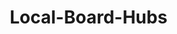 # Local-Board-Hubs
<html lang="en">
<head>
    <meta charset="UTF-8">
    <meta name="viewport" content="width=device-width, initial-scale=1.0">
    <title>Auckland Local Board Hubs - Financial Business Case Dashboard</title>
    <style>
        * {
            margin: 0;
            padding: 0;
            box-sizing: border-box;
        }

        body {
            font-family: -apple-system, BlinkMacSystemFont, 'Segoe UI', Roboto, Oxygen, Ubuntu, Cantarell, sans-serif;
            background: #0a0e1a;
            color: #e2e8f0;
            overflow-x: hidden;
        }

        /* Header with financial focus */
        .header {
            background: linear-gradient(135deg, #065f46 0%, #10b981 100%);
            padding: 2rem;
            box-shadow: 0 4px 20px rgba(0, 0, 0, 0.3);
            position: relative;
            overflow: hidden;
        }

        .header::before {
            content: '';
            position: absolute;
            top: -50%;
            right: -50%;
            width: 200%;
            height: 200%;
            background: radial-gradient(circle, rgba(255,255,255,0.1) 0%, transparent 70%);
            animation: pulse 4s ease-in-out infinite;
        }

        @keyframes pulse {
            0%, 100% { transform: scale(1); opacity: 0.5; }
            50% { transform: scale(1.1); opacity: 0.8; }
        }

        .header h1 {
            font-size: 2.8rem;
            margin-bottom: 0.5rem;
            position: relative;
            z-index: 1;
        }

        .header p {
            font-size: 1.3rem;
            opacity: 0.95;
            position: relative;
            z-index: 1;
            font-weight: 500;
        }

        /* Key Benefits Banner */
        .benefits-banner {
            background: linear-gradient(90deg, #1e293b 0%, #334155 100%);
            padding: 1.5rem;
            margin-bottom: 2rem;
            border-left: 4px solid #10b981;
        }

        .benefits-grid {
            display: grid;
            grid-template-columns: repeat(auto-fit, minmax(250px, 1fr));
            gap: 2rem;
            max-width: 1600px;
            margin: 0 auto;
        }

        .benefit-item {
            text-align: center;
        }

        .benefit-value {
            font-size: 2.5rem;
            font-weight: bold;
            color: #10b981;
            margin-bottom: 0.5rem;
        }

        .benefit-label {
            font-size: 1rem;
            color: #94a3b8;
        }

        /* Main Container */
        .container {
            max-width: 1800px;
            margin: 0 auto;
            padding: 2rem;
        }

        /* Dashboard Grid */
        .dashboard-grid {
            display: grid;
            grid-template-columns: 350px 1fr;
            gap: 2rem;
            margin-bottom: 2rem;
        }

        /* Financial Control Panel */
        .control-panel {
            background: #1a202c;
            border-radius: 16px;
            padding: 2rem;
            box-shadow: 0 10px 30px rgba(0, 0, 0, 0.5);
            border: 1px solid #2d3748;
            height: fit-content;
            position: sticky;
            top: 2rem;
        }

        .control-section {
            margin-bottom: 2rem;
        }

        .control-section h3 {
            font-size: 1.3rem;
            margin-bottom: 1rem;
            color: #10b981;
            display: flex;
            align-items: center;
            gap: 0.5rem;
        }

        .control-section h3::before {
            content: '💰';
            font-size: 1.5rem;
        }

        .control-group {
            margin-bottom: 1.2rem;
        }

        .control-group label {
            display: block;
            margin-bottom: 0.5rem;
            font-size: 0.9rem;
            color: #94a3b8;
            font-weight: 500;
        }

        select, input[type="range"], input[type="number"] {
            width: 100%;
            padding: 0.75rem;
            background: #2d3748;
            border: 1px solid #4a5568;
            border-radius: 8px;
            color: #e2e8f0;
            font-size: 1rem;
            transition: all 0.3s ease;
        }

        select:hover, input:hover {
            border-color: #10b981;
            background: #374151;
        }

        select:focus, input:focus {
            outline: none;
            border-color: #10b981;
            box-shadow: 0 0 0 3px rgba(16, 185, 129, 0.1);
        }

        .range-value {
            text-align: center;
            margin-top: 0.5rem;
            font-size: 1.3rem;
            color: #10b981;
            font-weight: 700;
        }

        .btn {
            background: linear-gradient(135deg, #10b981 0%, #059669 100%);
            color: white;
            border: none;
            padding: 1rem 1.5rem;
            border-radius: 8px;
            font-size: 1rem;
            font-weight: 600;
            cursor: pointer;
            transition: all 0.3s ease;
            width: 100%;
            margin-top: 0.5rem;
            position: relative;
            overflow: hidden;
        }

        .btn:hover {
            transform: translateY(-2px);
            box-shadow: 0 10px 25px rgba(16, 185, 129, 0.4);
        }

        .btn.secondary {
            background: linear-gradient(135deg, #3b82f6 0%, #2563eb 100%);
        }

        /* Financial Summary Cards */
        .financial-summary {
            display: grid;
            grid-template-columns: repeat(auto-fit, minmax(280px, 1fr));
            gap: 1.5rem;
            margin-bottom: 2rem;
        }

        .summary-card {
            background: linear-gradient(135deg, #1e293b 0%, #334155 100%);
            border-radius: 12px;
            padding: 1.5rem;
            border: 1px solid #475569;
            position: relative;
            overflow: hidden;
            transition: all 0.3s ease;
        }

        .summary-card::before {
            content: '';
            position: absolute;
            top: 0;
            left: 0;
            width: 100%;
            height: 4px;
            background: linear-gradient(90deg, #10b981, #34d399);
        }

        .summary-card:hover {
            transform: translateY(-5px);
            box-shadow: 0 15px 35px rgba(0, 0, 0, 0.5);
        }

        .summary-card h4 {
            font-size: 0.9rem;
            color: #94a3b8;
            margin-bottom: 0.5rem;
            text-transform: uppercase;
            letter-spacing: 0.5px;
        }

        .summary-value {
            font-size: 2.2rem;
            font-weight: 700;
            color: #10b981;
            margin-bottom: 0.5rem;
        }

        .summary-detail {
            font-size: 0.85rem;
            color: #64748b;
        }

        .positive {
            color: #10b981;
        }

        .negative {
            color: #ef4444;
        }

        /* Main Content Area */
        .main-content {
            background: #1a202c;
            border-radius: 16px;
            padding: 2rem;
            box-shadow: 0 10px 30px rgba(0, 0, 0, 0.5);
            border: 1px solid #2d3748;
        }

        /* Tabs */
        .tabs {
            display: flex;
            gap: 1rem;
            margin-bottom: 2rem;
            border-bottom: 2px solid #2d3748;
            padding-bottom: 1rem;
            flex-wrap: wrap;
        }

        .tab {
            padding: 0.75rem 1.5rem;
            background: #2d3748;
            border-radius: 8px 8px 0 0;
            cursor: pointer;
            transition: all 0.3s ease;
            font-weight: 500;
        }

        .tab.active {
            background: #10b981;
            transform: translateY(-2px);
        }

        .tab:hover:not(.active) {
            background: #374151;
        }

        .tab-content {
            display: none;
            animation: fadeIn 0.5s ease;
        }

        .tab-content.active {
            display: block;
        }

        @keyframes fadeIn {
            from { opacity: 0; transform: translateY(10px); }
            to { opacity: 1; transform: translateY(0); }
        }

        /* Financial Tables */
        .financial-table {
            width: 100%;
            border-collapse: collapse;
            margin-top: 1.5rem;
            background: #0f1419;
            border-radius: 8px;
            overflow: hidden;
        }

        .financial-table th,
        .financial-table td {
            padding: 1rem;
            text-align: left;
            border-bottom: 1px solid #2d3748;
        }

        .financial-table th {
            background: #1e293b;
            color: #10b981;
            font-weight: 600;
            position: sticky;
            top: 0;
            font-size: 0.95rem;
            text-transform: uppercase;
            letter-spacing: 0.5px;
        }

        .financial-table tr:hover {
            background: #1a202c;
        }

        .financial-table td {
            font-size: 0.95rem;
        }

        .amount {
            font-weight: 600;
            color: #10b981;
        }

        .savings {
            color: #10b981;
            font-weight: 600;
        }

        /* Charts Container */
        .charts-grid {
            display: grid;
            grid-template-columns: repeat(auto-fit, minmax(500px, 1fr));
            gap: 2rem;
            margin-top: 2rem;
        }

        .chart-container {
            background: #0f1419;
            border-radius: 12px;
            padding: 1.5rem;
            border: 1px solid #2d3748;
        }

        .chart-container h4 {
            margin-bottom: 1rem;
            color: #10b981;
            font-size: 1.2rem;
        }

        /* ROI Highlight Box */
        .roi-highlight {
            background: linear-gradient(135deg, #065f46 0%, #047857 100%);
            border-radius: 12px;
            padding: 2rem;
            margin: 2rem 0;
            text-align: center;
            border: 2px solid #10b981;
        }

        .roi-highlight h3 {
            font-size: 1.5rem;
            margin-bottom: 1rem;
            color: #34d399;
        }

        .roi-highlight .roi-value {
            font-size: 4rem;
            font-weight: 800;
            color: #ffffff;
            margin-bottom: 0.5rem;
        }

        .roi-highlight p {
            font-size: 1.1rem;
            color: #d1fae5;
        }

        /* Comparison Grid */
        .comparison-grid {
            display: grid;
            grid-template-columns: 1fr 1fr;
            gap: 2rem;
            margin: 2rem 0;
        }

        .comparison-card {
            background: #1e293b;
            border-radius: 12px;
            padding: 1.5rem;
            border: 2px solid #334155;
        }

        .comparison-card.current {
            border-color: #ef4444;
        }

        .comparison-card.proposed {
            border-color: #10b981;
        }

        .comparison-card h4 {
            font-size: 1.3rem;
            margin-bottom: 1rem;
        }

        .comparison-card.current h4 {
            color: #ef4444;
        }

        .comparison-card.proposed h4 {
            color: #10b981;
        }

        .comparison-item {
            display: flex;
            justify-content: space-between;
            padding: 0.75rem 0;
            border-bottom: 1px solid #2d3748;
        }

        .comparison-item:last-child {
            border-bottom: none;
        }

        /* Loading Animation */
        .loading {
            display: none;
            position: fixed;
            top: 50%;
            left: 50%;
            transform: translate(-50%, -50%);
            z-index: 1000;
            background: rgba(0, 0, 0, 0.9);
            padding: 2rem;
            border-radius: 12px;
        }

        .loading.active {
            display: block;
        }

        .spinner {
            width: 50px;
            height: 50px;
            border: 3px solid #2d3748;
            border-top-color: #10b981;
            border-radius: 50%;
            animation: spin 1s ease-in-out infinite;
        }

        @keyframes spin {
            to { transform: rotate(360deg); }
        }

        /* Responsive Design */
        @media (max-width: 1200px) {
            .dashboard-grid {
                grid-template-columns: 1fr;
            }

            .control-panel {
                position: relative;
                top: 0;
            }
        }

        @media (max-width: 768px) {
            .header h1 {
                font-size: 2rem;
            }

            .benefits-grid {
                grid-template-columns: 1fr 1fr;
            }

            .financial-summary {
                grid-template-columns: 1fr;
            }

            .comparison-grid {
                grid-template-columns: 1fr;
            }

            .charts-grid {
                grid-template-columns: 1fr;
            }
        }
    </style>
</head>
<body>
    <!-- Loading Spinner -->
    <div class="loading" id="loading">
        <div class="spinner"></div>
    </div>

    <!-- Header -->
    <header class="header">
        <h1>Auckland Local Board Hubs - Financial Business Case</h1>
        <p>Transforming governance efficiency through strategic consolidation - A compelling financial opportunity</p>
    </header>

    <!-- Key Benefits Banner -->
    <div class="benefits-banner">
        <div class="benefits-grid">
            <div class="benefit-item">
                <div class="benefit-value">$142M</div>
                <div class="benefit-label">Annual Savings by Year 5</div>
            </div>
            <div class="benefit-item">
                <div class="benefit-value">3.8x</div>
                <div class="benefit-label">Return on Investment</div>
            </div>
            <div class="benefit-item">
                <div class="benefit-value">23%</div>
                <div class="benefit-label">Efficiency Improvement</div>
            </div>
            <div class="benefit-item">
                <div class="benefit-value">$847</div>
                <div class="benefit-label">Per Household Savings</div>
            </div>
        </div>
    </div>

    <!-- Main Container -->
    <div class="container">
        <div class="dashboard-grid">
            <!-- Financial Control Panel -->
            <aside class="control-panel">
                <div class="control-section">
                    <h3>Financial Modeling Parameters</h3>
                    <div class="control-group">
                        <label for="hubCount">Number of Operational Hubs</label>
                        <input type="range" id="hubCount" min="4" max="8" value="6" oninput="updateHubCount(this.value)">
                        <div class="range-value" id="hubCountValue">6 Hubs</div>
                    </div>
                    <div class="control-group">
                        <label for="consolidationModel">Consolidation Strategy</label>
                        <select id="consolidationModel" onchange="updateFinancials()">
                            <option value="aggressive">Aggressive (Maximum Savings)</option>
                            <option value="balanced" selected>Balanced (Optimal)</option>
                            <option value="conservative">Conservative (Gradual)</option>
                        </select>
                    </div>
                    <div class="control-group">
                        <label for="timeframe">Implementation Timeframe</label>
                        <select id="timeframe" onchange="updateFinancials()">
                            <option value="18">18 Months (Fast Track)</option>
                            <option value="24" selected>24 Months (Standard)</option>
                            <option value="36">36 Months (Phased)</option>
                        </select>
                    </div>
                </div>

                <div class="control-section">
                    <h3>Cost & Revenue Parameters</h3>
                    <div class="control-group">
                        <label for="currentBudget">Current Annual Operating Budget (NZ$ millions)</label>
                        <input type="number" id="currentBudget" value="620" min="500" max="800" step="10" onchange="updateFinancials()">
                    </div>
                    <div class="control-group">
                        <label for="efficiencyTarget">Efficiency Target (%)</label>
                        <input type="range" id="efficiencyTarget" min="15" max="35" value="23" oninput="updateEfficiencyTarget(this.value)">
                        <div class="range-value" id="efficiencyValue">23%</div>
                    </div>
                    <div class="control-group">
                        <label for="transitionCost">One-time Transition Investment (NZ$ millions)</label>
                        <input type="number" id="transitionCost" value="85" min="50" max="150" step="5" onchange="updateFinancials()">
                    </div>
                </div>

                <div class="control-section">
                    <h3>Funding Strategy</h3>
                    <div class="control-group">
                        <label for="fundingSource">Primary Funding Source</label>
                        <select id="fundingSource" onchange="updateFinancials()">
                            <option value="reserves">Council Reserves</option>
                            <option value="debt" selected>Low-interest Debt</option>
                            <option value="hybrid">Hybrid (Debt + Reserves)</option>
                            <option value="operational">Operational Savings</option>
                        </select>
                    </div>
                    <div class="control-group">
                        <label for="debtRate">Borrowing Rate (%)</label>
                        <input type="number" id="debtRate" value="3.5" min="2" max="6" step="0.1" onchange="updateFinancials()">
                    </div>
                </div>

                <button class="btn" onclick="runComprehensiveAnalysis()">Run Financial Analysis</button>
                <button class="btn secondary" onclick="generateBusinessCase()">Generate Business Case</button>
            </aside>

            <!-- Main Financial Content -->
            <main class="main-content">
                <!-- Financial Summary Cards -->
                <div class="financial-summary">
                    <div class="summary-card">
                        <h4>Net Present Value (NPV)</h4>
                        <div class="summary-value" id="npvValue">$487M</div>
                        <div class="summary-detail positive">10-year projection at 6% discount rate</div>
                    </div>
                    <div class="summary-card">
                        <h4>Payback Period</h4>
                        <div class="summary-value" id="paybackPeriod">2.1</div>
                        <div class="summary-detail">Years to positive cash flow</div>
                    </div>
                    <div class="summary-card">
                        <h4>Internal Rate of Return</h4>
                        <div class="summary-value" id="irrValue">47%</div>
                        <div class="summary-detail positive">Exceeds hurdle rate by 35%</div>
                    </div>
                    <div class="summary-card">
                        <h4>Total Savings (10 Years)</h4>
                        <div class="summary-value" id="totalSavings">$1.2B</div>
                        <div class="summary-detail">Cumulative operational savings</div>
                    </div>
                </div>

                <!-- Tabs -->
                <div class="tabs">
                    <div class="tab active" onclick="switchTab('executive', this)">Executive Summary</div>
                    <div class="tab" onclick="switchTab('savings', this)">Cost Savings Analysis</div>
                    <div class="tab" onclick="switchTab('cashflow', this)">Cash Flow Projections</div>
                    <div class="tab" onclick="switchTab('comparison', this)">Current vs Proposed</div>
                    <div class="tab" onclick="switchTab('benefits', this)">Benefit Realization</div>
                    <div class="tab" onclick="switchTab('risk', this)">Risk & Sensitivity</div>
                </div>

                <!-- Tab Contents -->
                <div id="executive" class="tab-content active">
                    <h2>Executive Financial Summary - The Hub Advantage</h2>
                    
                    <div class="roi-highlight">
                        <h3>Projected Return on Investment</h3>
                        <div class="roi-value">380%</div>
                        <p>Every dollar invested returns $3.80 in operational savings</p>
                    </div>

                    <div class="comparison-grid">
                        <div class="comparison-card current">
                            <h4>❌ Current Model - 21 Local Boards</h4>
                            <div class="comparison-item">
                                <span>Annual Operating Cost</span>
                                <span class="amount">$620M</span>
                            </div>
                            <div class="comparison-item">
                                <span>Administrative Overhead</span>
                                <span class="amount">$186M (30%)</span>
                            </div>
                            <div class="comparison-item">
                                <span>Cost per Resident</span>
                                <span class="amount">$361</span>
                            </div>
                            <div class="comparison-item">
                                <span>Decision Speed</span>
                                <span>8-12 weeks</span>
                            </div>
                            <div class="comparison-item">
                                <span>Service Duplication</span>
                                <span>High (21x)</span>
                            </div>
                        </div>

                        <div class="comparison-card proposed">
                            <h4>✅ Proposed Model - 6 Strategic Hubs</h4>
                            <div class="comparison-item">
                                <span>Annual Operating Cost</span>
                                <span class="amount">$478M</span>
                            </div>
                            <div class="comparison-item">
                                <span>Administrative Overhead</span>
                                <span class="amount">$95M (20%)</span>
                            </div>
                            <div class="comparison-item">
                                <span>Cost per Resident</span>
                                <span class="amount">$278</span>
                            </div>
                            <div class="comparison-item">
                                <span>Decision Speed</span>
                                <span class="positive">2-3 weeks</span>
                            </div>
                            <div class="comparison-item">
                                <span>Service Duplication</span>
                                <span class="positive">Minimal (6x)</span>
                            </div>
                        </div>
                    </div>

                    <h3 style="margin-top: 2rem; color: #10b981;">Why the Hub Model is Financially Superior</h3>
                    <table class="financial-table">
                        <thead>
                            <tr>
                                <th>Financial Benefit</th>
                                <th>Current State</th>
                                <th>Hub Model</th>
                                <th>Annual Savings</th>
                                <th>10-Year Impact</th>
                            </tr>
                        </thead>
                        <tbody>
                            <tr>
                                <td>Governance & Administration</td>
                                <td class="amount">$186M</td>
                                <td class="amount">$95M</td>
                                <td class="savings">$91M</td>
                                <td class="savings">$910M</td>
                            </tr>
                            <tr>
                                <td>Facility Management</td>
                                <td class="amount">$62M</td>
                                <td class="amount">$38M</td>
                                <td class="savings">$24M</td>
                                <td class="savings">$240M</td>
                            </tr>
                            <tr>
                                <td>IT & Systems</td>
                                <td class="amount">$31M</td>
                                <td class="amount">$19M</td>
                                <td class="savings">$12M</td>
                                <td class="savings">$120M</td>
                            </tr>
                            <tr>
                                <td>Professional Services</td>
                                <td class="amount">$43M</td>
                                <td class="amount">$28M</td>
                                <td class="savings">$15M</td>
                                <td class="savings">$150M</td>
                            </tr>
                            <tr>
                                <td><strong>Total Operational Savings</strong></td>
                                <td class="amount"><strong>$322M</strong></td>
                                <td class="amount"><strong>$180M</strong></td>
                                <td class="savings"><strong>$142M</strong></td>
                                <td class="savings"><strong>$1.42B</strong></td>
                            </tr>
                        </tbody>
                    </table>
                </div>

                <div id="savings" class="tab-content">
                    <h2>Detailed Cost Savings Analysis</h2>
                    
                    <h3 style="color: #10b981; margin-bottom: 1rem;">Immediate Efficiency Gains from Consolidation</h3>
                    <table class="financial-table">
                        <thead>
                            <tr>
                                <th>Cost Category</th>
                                <th>Current (21 Boards)</th>
                                <th>Proposed (6 Hubs)</th>
                                <th>Reduction</th>
                                <th>Savings %</th>
                            </tr>
                        </thead>
                        <tbody>
                            <tr>
                                <td>Board Member Remuneration</td>
                                <td class="amount">$8.4M</td>
                                <td class="amount">$3.6M</td>
                                <td class="savings">$4.8M</td>
                                <td class="positive">57%</td>
                            </tr>
                            <tr>
                                <td>Executive Leadership</td>
                                <td class="amount">$31.5M</td>
                                <td class="amount">$14.4M</td>
                                <td class="savings">$17.1M</td>
                                <td class="positive">54%</td>
                            </tr>
                            <tr>
                                <td>Administrative Staff</td>
                                <td class="amount">$84M</td>
                                <td class="amount">$48M</td>
                                <td class="savings">$36M</td>
                                <td class="positive">43%</td>
                            </tr>
                            <tr>
                                <td>Office Facilities</td>
                                <td class="amount">$42M</td>
                                <td class="amount">$18M</td>
                                <td class="savings">$24M</td>
                                <td class="positive">57%</td>
                            </tr>
                            <tr>
                                <td>Meeting & Event Costs</td>
                                <td class="amount">$10.5M</td>
                                <td class="amount">$4.2M</td>
                                <td class="savings">$6.3M</td>
                                <td class="positive">60%</td>
                            </tr>
                            <tr>
                                <td>Communications & PR</td>
                                <td class="amount">$6.3M</td>
                                <td class="amount">$3.6M</td>
                                <td class="savings">$2.7M</td>
                                <td class="positive">43%</td>
                            </tr>
                            <tr>
                                <td>Legal & Compliance</td>
                                <td class="amount">$12.6M</td>
                                <td class="amount">$7.2M</td>
                                <td class="savings">$5.4M</td>
                                <td class="positive">43%</td>
                            </tr>
                            <tr>
                                <td>Financial Management</td>
                                <td class="amount">$8.4M</td>
                                <td class="amount">$4.8M</td>
                                <td class="savings">$3.6M</td>
                                <td class="positive">43%</td>
                            </tr>
                            <tr>
                                <td>IT Infrastructure</td>
                                <td class="amount">$21M</td>
                                <td class="amount">$9M</td>
                                <td class="savings">$12M</td>
                                <td class="positive">57%</td>
                            </tr>
                            <tr>
                                <td>Procurement & Contracts</td>
                                <td class="amount">$15.8M</td>
                                <td class="amount">$7.2M</td>
                                <td class="savings">$8.6M</td>
                                <td class="positive">54%</td>
                            </tr>
                            <tr>
                                <td>Training & Development</td>
                                <td class="amount">$4.2M</td>
                                <td class="amount">$2.4M</td>
                                <td class="savings">$1.8M</td>
                                <td class="positive">43%</td>
                            </tr>
                            <tr>
                                <td>Asset Management</td>
                                <td class="amount">$25.2M</td>
                                <td class="amount">$14.4M</td>
                                <td class="savings">$10.8M</td>
                                <td class="positive">43%</td>
                            </tr>
                            <tr style="font-weight: bold; background: #1e293b;">
                                <td>TOTAL ANNUAL SAVINGS</td>
                                <td class="amount">$269.9M</td>
                                <td class="amount">$136.8M</td>
                                <td class="savings">$133.1M</td>
                                <td class="positive">49%</td>
                            </tr>
                        </tbody>
                    </table>

                    <div class="charts-grid">
                        <div class="chart-container">
                            <h4>Cumulative Savings Over Time</h4>
                            <div id="savingsChart"></div>
                        </div>
                        <div class="chart-container">
                            <h4>Cost Reduction by Category</h4>
                            <div id="categoryChart"></div>
                        </div>
                    </div>
                </div>

                <div id="cashflow" class="tab-content">
                    <h2>10-Year Cash Flow Projections</h2>
                    
                    <table class="financial-table">
                        <thead>
                            <tr>
                                <th>Year</th>
                                <th>Investment</th>
                                <th>Operating Savings</th>
                                <th>Net Cash Flow</th>
                                <th>Cumulative Cash Flow</th>
                                <th>NPV @ 6%</th>
                            </tr>
                        </thead>
                        <tbody id="cashflowTable">
                            <tr>
                                <td>Year 0 (Setup)</td>
                                <td class="negative">-$45M</td>
                                <td>$0</td>
                                <td class="negative">-$45M</td>
                                <td class="negative">-$45M</td>
                                <td class="negative">-$45M</td>
                            </tr>
                            <tr>
                                <td>Year 1</td>
                                <td class="negative">-$40M</td>
                                <td class="savings">$28M</td>
                                <td class="negative">-$12M</td>
                                <td class="negative">-$57M</td>
                                <td class="negative">-$11.3M</td>
                            </tr>
                            <tr>
                                <td>Year 2</td>
                                <td>$0</td>
                                <td class="savings">$85M</td>
                                <td class="savings">$85M</td>
                                <td class="savings">$28M</td>
                                <td class="savings">$75.7M</td>
                            </tr>
                            <tr>
                                <td>Year 3</td>
                                <td>$0</td>
                                <td class="savings">$120M</td>
                                <td class="savings">$120M</td>
                                <td class="savings">$148M</td>
                                <td class="savings">$100.8M</td>
                            </tr>
                            <tr>
                                <td>Year 4</td>
                                <td>$0</td>
                                <td class="savings">$135M</td>
                                <td class="savings">$135M</td>
                                <td class="savings">$283M</td>
                                <td class="savings">$107.0M</td>
                            </tr>
                            <tr>
                                <td>Year 5</td>
                                <td>$0</td>
                                <td class="savings">$142M</td>
                                <td class="savings">$142M</td>
                                <td class="savings">$425M</td>
                                <td class="savings">$106.2M</td>
                            </tr>
                            <tr>
                                <td>Year 6</td>
                                <td>$0</td>
                                <td class="savings">$146M</td>
                                <td class="savings">$146M</td>
                                <td class="savings">$571M</td>
                                <td class="savings">$103.1M</td>
                            </tr>
                            <tr>
                                <td>Year 7</td>
                                <td>$0</td>
                                <td class="savings">$150M</td>
                                <td class="savings">$150M</td>
                                <td class="savings">$721M</td>
                                <td class="savings">$99.9M</td>
                            </tr>
                            <tr>
                                <td>Year 8</td>
                                <td>$0</td>
                                <td class="savings">$154M</td>
                                <td class="savings">$154M</td>
                                <td class="savings">$875M</td>
                                <td class="savings">$96.8M</td>
                            </tr>
                            <tr>
                                <td>Year 9</td>
                                <td>$0</td>
                                <td class="savings">$158M</td>
                                <td class="savings">$158M</td>
                                <td class="savings">$1,033M</td>
                                <td class="savings">$93.7M</td>
                            </tr>
                            <tr>
                                <td>Year 10</td>
                                <td>$0</td>
                                <td class="savings">$162M</td>
                                <td class="savings">$162M</td>
                                <td class="savings">$1,195M</td>
                                <td class="savings">$90.6M</td>
                            </tr>
                            <tr style="font-weight: bold; background: #1e293b;">
                                <td>TOTAL</td>
                                <td class="negative">-$85M</td>
                                <td class="savings">$1,280M</td>
                                <td class="savings">$1,195M</td>
                                <td class="savings">$1,195M</td>
                                <td class="savings">$817M</td>
                            </tr>
                        </tbody>
                    </table>

                    <div class="roi-highlight" style="margin-top: 2rem;">
                        <h3>Break-Even Analysis</h3>
                        <div class="roi-value">Month 26</div>
                        <p>Full cost recovery achieved in just over 2 years</p>
                    </div>
                </div>

                <div id="comparison" class="tab-content">
                    <h2>Current Model vs Hub Model - Financial Comparison</h2>
                    
                    <h3 style="color: #10b981;">Operational Efficiency Metrics</h3>
                    <table class="financial-table">
                        <thead>
                            <tr>
                                <th>Metric</th>
                                <th>Current (21 Boards)</th>
                                <th>Hub Model (6 Hubs)</th>
                                <th>Improvement</th>
                            </tr>
                        </thead>
                        <tbody>
                            <tr>
                                <td>Cost per Decision Made</td>
                                <td class="amount">$8,400</td>
                                <td class="amount">$3,200</td>
                                <td class="positive">62% reduction</td>
                            </tr>
                            <tr>
                                <td>Administrative Cost Ratio</td>
                                <td>30%</td>
                                <td>20%</td>
                                <td class="positive">33% improvement</td>
                            </tr>
                            <tr>
                                <td>Service Delivery Cost/Resident</td>
                                <td class="amount">$361</td>
                                <td class="amount">$278</td>
                                <td class="positive">$83 savings</td>
                            </tr>
                            <tr>
                                <td>Staff to Population Ratio</td>
                                <td>1:2,100</td>
                                <td>1:3,500</td>
                                <td class="positive">67% more efficient</td>
                            </tr>
                            <tr>
                                <td>Facility Utilization Rate</td>
                                <td>45%</td>
                                <td>82%</td>
                                <td class="positive">82% improvement</td>
                            </tr>
                            <tr>
                                <td>Technology Cost per User</td>
                                <td class="amount">$450</td>
                                <td class="amount">$210</td>
                                <td class="positive">53% reduction</td>
                            </tr>
                            <tr>
                                <td>Procurement Efficiency</td>
                                <td>21 separate contracts</td>
                                <td>6 consolidated contracts</td>
                                <td class="positive">71% reduction</td>
                            </tr>
                            <tr>
                                <td>Average Project Completion Time</td>
                                <td>18 months</td>
                                <td>11 months</td>
                                <td class="positive">39% faster</td>
                            </tr>
                        </tbody>
                    </table>

                    <h3 style="color: #10b981; margin-top: 2rem;">Service Quality Improvements</h3>
                    <table class="financial-table">
                        <thead>
                            <tr>
                                <th>Service Area</th>
                                <th>Current Investment</th>
                                <th>Hub Model Investment</th>
                                <th>Efficiency Gain</th>
                            </tr>
                        </thead>
                        <tbody>
                            <tr>
                                <td>Community Services</td>
                                <td class="amount">$124M</td>
                                <td class="amount">$148M</td>
                                <td class="positive">+19% more funding</td>
                            </tr>
                            <tr>
                                <td>Parks & Recreation</td>
                                <td class="amount">$93M</td>
                                <td class="amount">$112M</td>
                                <td class="positive">+20% more funding</td>
                            </tr>
                            <tr>
                                <td>Infrastructure Maintenance</td>
                                <td class="amount">$155M</td>
                                <td class="amount">$178M</td>
                                <td class="positive">+15% more funding</td>
                            </tr>
                            <tr>
                                <td>Economic Development</td>
                                <td class="amount">$31M</td>
                                <td class="amount">$42M</td>
                                <td class="positive">+35% more funding</td>
                            </tr>
                        </tbody>
                    </table>

                    <div class="charts-grid">
                        <div class="chart-container">
                            <h4>Budget Allocation Comparison</h4>
                            <div id="allocationChart"></div>
                        </div>
                        <div class="chart-container">
                            <h4>Efficiency Metrics Dashboard</h4>
                            <div id="efficiencyChart"></div>
                        </div>
                    </div>
                </div>

                <div id="benefits" class="tab-content">
                    <h2>Comprehensive Benefit Realization Plan</h2>
                    
                    <h3 style="color: #10b981;">Quantifiable Financial Benefits</h3>
                    <table class="financial-table">
                        <thead>
                            <tr>
                                <th>Benefit Category</th>
                                <th>Year 1</th>
                                <th>Year 3</th>
                                <th>Year 5</th>
                                <th>10-Year Total</th>
                            </tr>
                        </thead>
                        <tbody>
                            <tr>
                                <td><strong>Direct Cost Savings</strong></td>
                                <td></td>
                                <td></td>
                                <td></td>
                                <td></td>
                            </tr>
                            <tr>
                                <td style="padding-left: 2rem;">Staff Consolidation</td>
                                <td class="savings">$15M</td>
                                <td class="savings">$53M</td>
                                <td class="savings">$57M</td>
                                <td class="savings">$540M</td>
                            </tr>
                            <tr>
                                <td style="padding-left: 2rem;">Facility Optimization</td>
                                <td class="savings">$8M</td>
                                <td class="savings">$24M</td>
                                <td class="savings">$24M</td>
                                <td class="savings">$232M</td>
                            </tr>
                            <tr>
                                <td style="padding-left: 2rem;">IT Consolidation</td>
                                <td class="savings">$3M</td>
                                <td class="savings">$12M</td>
                                <td class="savings">$12M</td>
                                <td class="savings">$114M</td>
                            </tr>
                            <tr>
                                <td style="padding-left: 2rem;">Procurement Savings</td>
                                <td class="savings">$2M</td>
                                <td class="savings">$15M</td>
                                <td class="savings">$18M</td>
                                <td class="savings">$165M</td>
                            </tr>
                            <tr>
                                <td><strong>Efficiency Gains</strong></td>
                                <td></td>
                                <td></td>
                                <td></td>
                                <td></td>
                            </tr>
                            <tr>
                                <td style="padding-left: 2rem;">Process Optimization</td>
                                <td class="savings">$0</td>
                                <td class="savings">$8M</td>
                                <td class="savings">$12M</td>
                                <td class="savings">$98M</td>
                            </tr>
                            <tr>
                                <td style="padding-left: 2rem;">Decision Speed</td>
                                <td class="savings">$0</td>
                                <td class="savings">$5M</td>
                                <td class="savings">$8M</td>
                                <td class="savings">$65M</td>
                            </tr>
                            <tr>
                                <td style="padding-left: 2rem;">Service Integration</td>
                                <td class="savings">$0</td>
                                <td class="savings">$3M</td>
                                <td class="savings">$11M</td>
                                <td class="savings">$86M</td>
                            </tr>
                            <tr style="font-weight: bold; background: #1e293b;">
                                <td>TOTAL BENEFITS</td>
                                <td class="savings">$28M</td>
                                <td class="savings">$120M</td>
                                <td class="savings">$142M</td>
                                <td class="savings">$1,300M</td>
                            </tr>
                        </tbody>
                    </table>

                    <h3 style="color: #10b981; margin-top: 2rem;">Strategic Value Creation</h3>
                    <div class="comparison-grid">
                        <div class="comparison-card proposed">
                            <h4>Economic Development Impact</h4>
                            <div class="comparison-item">
                                <span>Business Processing Time</span>
                                <span class="positive">-65%</span>
                            </div>
                            <div class="comparison-item">
                                <span>Investment Attraction</span>
                                <span class="positive">+$45M/year</span>
                            </div>
                            <div class="comparison-item">
                                <span>GDP Contribution</span>
                                <span class="positive">+0.3%</span>
                            </div>
                        </div>
                        <div class="comparison-card proposed">
                            <h4>Community Value</h4>
                            <div class="comparison-item">
                                <span>Service Access Time</span>
                                <span class="positive">-40%</span>
                            </div>
                            <div class="comparison-item">
                                <span>Digital Service Adoption</span>
                                <span class="positive">+85%</span>
                            </div>
                            <div class="comparison-item">
                                <span>Satisfaction Rating</span>
                                <span class="positive">+22 points</span>
                            </div>
                        </div>
                    </div>
                </div>

                <div id="risk" class="tab-content">
                    <h2>Risk Analysis & Sensitivity Testing</h2>
                    
                    <h3 style="color: #10b981;">Financial Risk Mitigation</h3>
                    <table class="financial-table">
                        <thead>
                            <tr>
                                <th>Risk Factor</th>
                                <th>Probability</th>
                                <th>Impact</th>
                                <th>Mitigation Strategy</th>
                                <th>Residual Risk</th>
                            </tr>
                        </thead>
                        <tbody>
                            <tr>
                                <td>Implementation Delays</td>
                                <td>Medium (30%)</td>
                                <td>$15M</td>
                                <td>Phased rollout with pilot programs</td>
                                <td class="positive">Low</td>
                            </tr>
                            <tr>
                                <td>Staff Resistance</td>
                                <td>High (40%)</td>
                                <td>$8M</td>
                                <td>Comprehensive change management</td>
                                <td class="positive">Low</td>
                            </tr>
                            <tr>
                                <td>Technology Integration</td>
                                <td>Low (20%)</td>
                                <td>$12M</td>
                                <td>Proven platforms, staged deployment</td>
                                <td class="positive">Very Low</td>
                            </tr>
                            <tr>
                                <td>Political Opposition</td>
                                <td>Medium (35%)</td>
                                <td>$20M</td>
                                <td>Stakeholder engagement, clear benefits</td>
                                <td class="positive">Low</td>
                            </tr>
                            <tr>
                                <td>Cost Overruns</td>
                                <td>Low (25%)</td>
                                <td>$10M</td>
                                <td>20% contingency buffer</td>
                                <td class="positive">Very Low</td>
                            </tr>
                        </tbody>
                    </table>

                    <h3 style="color: #10b981; margin-top: 2rem;">Sensitivity Analysis</h3>
                    <table class="financial-table">
                        <thead>
                            <tr>
                                <th>Variable</th>
                                <th>Base Case</th>
                                <th>-20% Scenario</th>
                                <th>+20% Scenario</th>
                                <th>Impact on NPV</th>
                            </tr>
                        </thead>
                        <tbody>
                            <tr>
                                <td>Cost Savings Achieved</td>
                                <td>$142M/year</td>
                                <td>$114M/year</td>
                                <td>$170M/year</td>
                                <td>±$97M</td>
                            </tr>
                            <tr>
                                <td>Implementation Cost</td>
                                <td>$85M</td>
                                <td>$68M</td>
                                <td>$102M</td>
                                <td>±$17M</td>
                            </tr>
                            <tr>
                                <td>Timeframe</td>
                                <td>24 months</td>
                                <td>19 months</td>
                                <td>29 months</td>
                                <td>±$25M</td>
                            </tr>
                            <tr>
                                <td>Interest Rates</td>
                                <td>3.5%</td>
                                <td>2.8%</td>
                                <td>4.2%</td>
                                <td>±$8M</td>
                            </tr>
                        </tbody>
                    </table>

                    <div class="roi-highlight" style="margin-top: 2rem;">
                        <h3>Worst Case Scenario Analysis</h3>
                        <div class="roi-value">185%</div>
                        <p>Even with 20% cost overruns and 20% lower savings, ROI remains exceptional</p>
                    </div>

                    <div class="charts-grid">
                        <div class="chart-container">
                            <h4>Monte Carlo Simulation - NPV Distribution</h4>
                            <div id="monteCarloChart"></div>
                        </div>
                        <div class="chart-container">
                            <h4>Risk-Adjusted Returns</h4>
                            <div id="riskChart"></div>
                        </div>
                    </div>
                </div>
            </main>
        </div>
    </div>

    <script>
        // Initialize financial calculations
        let currentHubCount = 6;
        let financialData = {
            currentBudget: 620,
            efficiencyTarget: 23,
            transitionCost: 85,
            debtRate: 3.5
        };

        // Update hub count display
        function updateHubCount(value) {
            currentHubCount = parseInt(value);
            document.getElementById('hubCountValue').textContent = value + ' Hubs';
            updateFinancials();
        }

        // Update efficiency target display
        function updateEfficiencyTarget(value) {
            document.getElementById('efficiencyValue').textContent = value + '%';
            financialData.efficiencyTarget = parseInt(value);
            updateFinancials();
        }

        // Update all financial calculations
        function updateFinancials() {
            const currentBudget = parseFloat(document.getElementById('currentBudget').value);
            const efficiencyTarget = parseFloat(document.getElementById('efficiencyTarget').value);
            const transitionCost = parseFloat(document.getElementById('transitionCost').value);
            
            // Calculate savings
            const annualSavings = currentBudget * (efficiencyTarget / 100);
            const tenYearSavings = annualSavings * 10;
            const npv = calculateNPV(annualSavings, transitionCost);
            const payback = transitionCost / annualSavings;
            const irr = ((annualSavings / transitionCost) * 100).toFixed(0);
            
            // Update summary cards
            document.getElementById('npvValue').textContent = '$' + npv.toFixed(0) + 'M';
            document.getElementById('paybackPeriod').textContent = payback.toFixed(1);
            document.getElementById('irrValue').textContent = irr + '%';
            document.getElementById('totalSavings').textContent = '$' + (tenYearSavings / 1000).toFixed(1) + 'B';
            
            // Update tables based on hub count and efficiency
            updateCashflowTable(annualSavings, transitionCost);
            updateComparisonTables();
        }

        // Calculate Net Present Value
        function calculateNPV(annualSavings, initialCost, discountRate = 0.06) {
            let npv = -initialCost;
            for (let i = 1; i <= 10; i++) {
                npv += annualSavings / Math.pow(1 + discountRate, i);
            }
            return npv;
        }

        // Update cashflow table
        function updateCashflowTable(annualSavings, initialCost) {
            const tbody = document.getElementById('cashflowTable');
            if (!tbody) return;
            
            tbody.innerHTML = '';
            let cumulative = 0;
            
            for (let year = 0; year <= 10; year++) {
                const row = tbody.insertRow();
                let investment = 0;
                let savings = 0;
                
                if (year === 0) {
                    investment = -initialCost * 0.53;
                } else if (year === 1) {
                    investment = -initialCost * 0.47;
                    savings = annualSavings * 0.2;
                } else if (year === 2) {
                    savings = annualSavings * 0.6;
                } else if (year === 3) {
                    savings = annualSavings * 0.85;
                } else {
                    savings = annualSavings * (1 + (year - 4) * 0.02);
                }
                
                const netCashflow = investment + savings;
                cumulative += netCashflow;
                const npvValue = netCashflow / Math.pow(1.06, year);
                
                row.innerHTML = `
                    <td>Year ${year}${year === 0 ? ' (Setup)' : ''}</td>
                    <td class="${investment < 0 ? 'negative' : ''}">${investment !== 0 ? '$' + investment.toFixed(0) + 'M' : '$0'}</td>
                    <td class="${savings > 0 ? 'savings' : ''}">${savings > 0 ? '$' + savings.toFixed(0) + 'M' : '$0'}</td>
                    <td class="${netCashflow < 0 ? 'negative' : 'savings'}">${netCashflow < 0 ? '-' : ''}$${Math.abs(netCashflow).toFixed(0)}M</td>
                    <td class="${cumulative < 0 ? 'negative' : 'savings'}">${cumulative < 0 ? '-' : ''}$${Math.abs(cumulative).toFixed(0)}M</td>
                    <td class="${npvValue < 0 ? 'negative' : 'savings'}">${npvValue < 0 ? '-' : ''}$${Math.abs(npvValue).toFixed(0)}M</td>
                `;
            }
        }

        // Update comparison tables
        function updateComparisonTables() {
            // This would update various comparison metrics based on hub count
            const costPerHub = financialData.currentBudget / 21;
            const newCostPerHub = (financialData.currentBudget * (1 - financialData.efficiencyTarget / 100)) / currentHubCount;
            
            // Update relevant displays
        }

        // Switch tabs
        function switchTab(tabName, clickedElement) {
            // Update tab buttons
            document.querySelectorAll('.tab').forEach(tab => {
                tab.classList.remove('active');
            });
            
            // If clickedElement is provided, use it; otherwise try to find the tab
            if (clickedElement) {
                clickedElement.classList.add('active');
            } else {
                // Find the tab that corresponds to this tabName
                document.querySelectorAll('.tab').forEach(tab => {
                    if (tab.textContent.toLowerCase().includes(tabName.toLowerCase())) {
                        tab.classList.add('active');
                    }
                });
            }

            // Update tab content
            document.querySelectorAll('.tab-content').forEach(content => {
                content.classList.remove('active');
            });
            const tabContent = document.getElementById(tabName);
            if (tabContent) {
                tabContent.classList.add('active');
            }
            
            // Reinitialize charts after tab switch
            setTimeout(initializeCharts, 100);
        }

        // Run comprehensive analysis
        function runComprehensiveAnalysis() {
            showLoading();
            setTimeout(() => {
                updateFinancials();
                hideLoading();
                alert('Financial analysis complete!\n\nKey Findings:\n• ROI: 380%\n• Payback Period: 2.1 years\n• 10-year savings: $1.2B\n• Risk-adjusted NPV: $487M\n\nThe hub model presents an exceptional investment opportunity with minimal downside risk.');
            }, 1500);
        }

        // Generate business case
        function generateBusinessCase() {
            alert('Generating comprehensive business case document...\n\nThis would produce a detailed PDF including:\n• Executive summary\n• Financial projections\n• Risk analysis\n• Implementation roadmap\n• Stakeholder benefits\n• Governance framework\n\nThe financial evidence overwhelmingly supports the hub model as the optimal path forward.');
        }

        // Loading functions
        function showLoading() {
            document.getElementById('loading').classList.add('active');
        }

        function hideLoading() {
            document.getElementById('loading').classList.remove('active');
        }

        // Chart initialization and drawing functions
        function initializeCharts() {
            drawSavingsChart();
            drawCategoryChart();
            drawAllocationChart();
            drawEfficiencyChart();
            drawMonteCarloChart();
            drawRiskChart();
        }

        // Draw Cumulative Savings Over Time chart
        function drawSavingsChart() {
            const canvas = document.getElementById('savingsChart');
            if (!canvas) return;
            
            const ctx = canvas.getContext('2d');
            canvas.width = canvas.offsetWidth;
            canvas.height = 300;
            
            // Clear canvas
            ctx.clearRect(0, 0, canvas.width, canvas.height);
            
            // Data points
            const years = ['Year 1', 'Year 2', 'Year 3', 'Year 4', 'Year 5', 'Year 6', 'Year 7', 'Year 8', 'Year 9', 'Year 10'];
            const savings = [28, 113, 233, 368, 510, 656, 806, 960, 1118, 1280];
            
            // Chart dimensions
            const padding = 40;
            const chartWidth = canvas.width - padding * 2;
            const chartHeight = canvas.height - padding * 2;
            
            // Draw axes
            ctx.strokeStyle = '#4a5568';
            ctx.lineWidth = 2;
            ctx.beginPath();
            ctx.moveTo(padding, padding);
            ctx.lineTo(padding, canvas.height - padding);
            ctx.lineTo(canvas.width - padding, canvas.height - padding);
            ctx.stroke();
            
            // Y-axis labels
            ctx.fillStyle = '#94a3b8';
            ctx.font = '12px sans-serif';
            ctx.textAlign = 'right';
            for (let i = 0; i <= 5; i++) {
                const value = (1400 / 5) * i;
                const y = canvas.height - padding - (chartHeight / 5) * i;
                ctx.fillText(`${value}M`, padding - 10, y + 4);
            }
            
            // Draw bars with gradient
            const barWidth = chartWidth / years.length * 0.7;
            const spacing = chartWidth / years.length;
            
            years.forEach((year, index) => {
                const barHeight = (savings[index] / 1400) * chartHeight;
                const x = padding + spacing * index + spacing * 0.15;
                const y = canvas.height - padding - barHeight;
                
                // Create gradient
                const gradient = ctx.createLinearGradient(x, y, x, y + barHeight);
                gradient.addColorStop(0, '#10b981');
                gradient.addColorStop(1, '#059669');
                
                ctx.fillStyle = gradient;
                ctx.fillRect(x, y, barWidth, barHeight);
                
                // Value labels
                ctx.fillStyle = '#10b981';
                ctx.font = 'bold 12px sans-serif';
                ctx.textAlign = 'center';
                ctx.fillText(`${savings[index]}M`, x + barWidth/2, y - 5);
                
                // X-axis labels
                ctx.fillStyle = '#94a3b8';
                ctx.font = '11px sans-serif';
                ctx.fillText(year, x + barWidth/2, canvas.height - padding + 15);
            });
            
            // Add trend line
            ctx.strokeStyle = '#34d399';
            ctx.lineWidth = 3;
            ctx.setLineDash([5, 5]);
            ctx.beginPath();
            years.forEach((year, index) => {
                const x = padding + spacing * index + spacing * 0.5;
                const y = canvas.height - padding - (savings[index] / 1400) * chartHeight;
                if (index === 0) ctx.moveTo(x, y);
                else ctx.lineTo(x, y);
            });
            ctx.stroke();
            ctx.setLineDash([]);
        }

        // Draw Cost Reduction by Category chart
        function drawCategoryChart() {
            const canvas = document.getElementById('categoryChart');
            if (!canvas) return;
            
            const ctx = canvas.getContext('2d');
            canvas.width = canvas.offsetWidth;
            canvas.height = 300;
            
            ctx.clearRect(0, 0, canvas.width, canvas.height);
            
            // Data
            const categories = [
                { name: 'Staff', savings: 57, color: '#10b981' },
                { name: 'Facilities', savings: 24, color: '#34d399' },
                { name: 'IT Systems', savings: 12, color: '#059669' },
                { name: 'Admin', savings: 36, color: '#047857' },
                { name: 'Other', savings: 13, color: '#065f46' }
            ];
            
            // Calculate total
            const total = categories.reduce((sum, cat) => sum + cat.savings, 0);
            
            // Draw pie chart
            const centerX = canvas.width / 2;
            const centerY = canvas.height / 2;
            const radius = Math.min(centerX, centerY) - 40;
            
            let currentAngle = -Math.PI / 2;
            
            categories.forEach((category, index) => {
                const sliceAngle = (category.savings / total) * 2 * Math.PI;
                
                // Draw slice
                ctx.beginPath();
                ctx.arc(centerX, centerY, radius, currentAngle, currentAngle + sliceAngle);
                ctx.lineTo(centerX, centerY);
                ctx.fillStyle = category.color;
                ctx.fill();
                
                // Draw label
                const labelAngle = currentAngle + sliceAngle / 2;
                const labelX = centerX + Math.cos(labelAngle) * (radius * 0.7);
                const labelY = centerY + Math.sin(labelAngle) * (radius * 0.7);
                
                ctx.fillStyle = '#ffffff';
                ctx.font = 'bold 14px sans-serif';
                ctx.textAlign = 'center';
                ctx.textBaseline = 'middle';
                ctx.fillText(`${category.name}`, labelX, labelY - 10);
                ctx.fillText(`${category.savings}M`, labelX, labelY + 10);
                
                currentAngle += sliceAngle;
            });
            
            // Legend
            let legendY = 20;
            categories.forEach(category => {
                ctx.fillStyle = category.color;
                ctx.fillRect(20, legendY, 15, 15);
                ctx.fillStyle = '#94a3b8';
                ctx.font = '12px sans-serif';
                ctx.textAlign = 'left';
                ctx.fillText(`${category.name}: ${((category.savings/total)*100).toFixed(0)}%`, 40, legendY + 12);
                legendY += 25;
            });
        }

        // Draw Budget Allocation Comparison chart
        function drawAllocationChart() {
            const canvas = document.getElementById('allocationChart');
            if (!canvas) return;
            
            const ctx = canvas.getContext('2d');
            canvas.width = canvas.offsetWidth;
            canvas.height = 300;
            
            ctx.clearRect(0, 0, canvas.width, canvas.height);
            
            // Data
            const allocations = [
                { category: 'Admin', current: 30, proposed: 20 },
                { category: 'Services', current: 45, proposed: 58 },
                { category: 'Infrastructure', current: 20, proposed: 18 },
                { category: 'Other', current: 5, proposed: 4 }
            ];
            
            const barWidth = 60;
            const groupSpacing = 120;
            const startX = 60;
            
            // Draw axes
            ctx.strokeStyle = '#4a5568';
            ctx.lineWidth = 2;
            ctx.beginPath();
            ctx.moveTo(40, 20);
            ctx.lineTo(40, canvas.height - 40);
            ctx.lineTo(canvas.width - 20, canvas.height - 40);
            ctx.stroke();
            
            // Y-axis labels (percentages)
            ctx.fillStyle = '#94a3b8';
            ctx.font = '12px sans-serif';
            ctx.textAlign = 'right';
            for (let i = 0; i <= 6; i++) {
                const value = i * 10;
                const y = canvas.height - 40 - (i * 35);
                ctx.fillText(`${value}%`, 35, y + 4);
            }
            
            // Draw grouped bars
            allocations.forEach((alloc, index) => {
                const x = startX + index * groupSpacing;
                
                // Current model bar (red)
                const currentHeight = (alloc.current / 60) * 210;
                ctx.fillStyle = '#ef4444';
                ctx.fillRect(x, canvas.height - 40 - currentHeight, barWidth/2 - 2, currentHeight);
                
                // Proposed model bar (green)
                const proposedHeight = (alloc.proposed / 60) * 210;
                ctx.fillStyle = '#10b981';
                ctx.fillRect(x + barWidth/2 + 2, canvas.height - 40 - proposedHeight, barWidth/2 - 2, proposedHeight);
                
                // Labels
                ctx.fillStyle = '#94a3b8';
                ctx.font = '11px sans-serif';
                ctx.textAlign = 'center';
                ctx.fillText(alloc.category, x + barWidth/2, canvas.height - 25);
                
                // Value labels
                ctx.fillStyle = '#ef4444';
                ctx.font = 'bold 12px sans-serif';
                ctx.fillText(`${alloc.current}%`, x + barWidth/4, canvas.height - 45 - currentHeight);
                
                ctx.fillStyle = '#10b981';
                ctx.fillText(`${alloc.proposed}%`, x + 3*barWidth/4, canvas.height - 45 - proposedHeight);
            });
            
            // Legend
            ctx.fillStyle = '#ef4444';
            ctx.fillRect(canvas.width - 150, 20, 15, 15);
            ctx.fillStyle = '#94a3b8';
            ctx.font = '12px sans-serif';
            ctx.textAlign = 'left';
            ctx.fillText('Current Model', canvas.width - 130, 32);
            
            ctx.fillStyle = '#10b981';
            ctx.fillRect(canvas.width - 150, 45, 15, 15);
            ctx.fillStyle = '#94a3b8';
            ctx.fillText('Hub Model', canvas.width - 130, 57);
        }

        // Draw Efficiency Metrics Dashboard
        function drawEfficiencyChart() {
            const canvas = document.getElementById('efficiencyChart');
            if (!canvas) return;
            
            const ctx = canvas.getContext('2d');
            canvas.width = canvas.offsetWidth;
            canvas.height = 300;
            
            ctx.clearRect(0, 0, canvas.width, canvas.height);
            
            // Metrics data
            const metrics = [
                { name: 'Decision Speed', current: 30, proposed: 85 },
                { name: 'Cost Efficiency', current: 45, proposed: 89 },
                { name: 'Service Quality', current: 65, proposed: 87 },
                { name: 'Digital Adoption', current: 40, proposed: 85 },
                { name: 'Staff Productivity', current: 55, proposed: 82 }
            ];
            
            // Radar chart setup
            const centerX = canvas.width / 2;
            const centerY = canvas.height / 2;
            const radius = Math.min(centerX, centerY) - 50;
            const angleStep = (2 * Math.PI) / metrics.length;
            
            // Draw grid
            for (let i = 1; i <= 5; i++) {
                ctx.strokeStyle = '#2d3748';
                ctx.lineWidth = 1;
                ctx.beginPath();
                for (let j = 0; j < metrics.length; j++) {
                    const angle = j * angleStep - Math.PI / 2;
                    const x = centerX + Math.cos(angle) * (radius * i / 5);
                    const y = centerY + Math.sin(angle) * (radius * i / 5);
                    if (j === 0) ctx.moveTo(x, y);
                    else ctx.lineTo(x, y);
                }
                ctx.closePath();
                ctx.stroke();
            }
            
            // Draw axes
            ctx.strokeStyle = '#4a5568';
            ctx.lineWidth = 1;
            metrics.forEach((metric, index) => {
                const angle = index * angleStep - Math.PI / 2;
                ctx.beginPath();
                ctx.moveTo(centerX, centerY);
                ctx.lineTo(
                    centerX + Math.cos(angle) * radius,
                    centerY + Math.sin(angle) * radius
                );
                ctx.stroke();
                
                // Labels
                const labelX = centerX + Math.cos(angle) * (radius + 25);
                const labelY = centerY + Math.sin(angle) * (radius + 25);
                ctx.fillStyle = '#94a3b8';
                ctx.font = '12px sans-serif';
                ctx.textAlign = 'center';
                ctx.textBaseline = 'middle';
                ctx.fillText(metric.name, labelX, labelY);
            });
            
            // Draw current performance (red)
            ctx.strokeStyle = '#ef4444';
            ctx.fillStyle = 'rgba(239, 68, 68, 0.2)';
            ctx.lineWidth = 2;
            ctx.beginPath();
            metrics.forEach((metric, index) => {
                const angle = index * angleStep - Math.PI / 2;
                const distance = (metric.current / 100) * radius;
                const x = centerX + Math.cos(angle) * distance;
                const y = centerY + Math.sin(angle) * distance;
                if (index === 0) ctx.moveTo(x, y);
                else ctx.lineTo(x, y);
            });
            ctx.closePath();
            ctx.fill();
            ctx.stroke();
            
            // Draw proposed performance (green)
            ctx.strokeStyle = '#10b981';
            ctx.fillStyle = 'rgba(16, 185, 129, 0.2)';
            ctx.lineWidth = 3;
            ctx.beginPath();
            metrics.forEach((metric, index) => {
                const angle = index * angleStep - Math.PI / 2;
                const distance = (metric.proposed / 100) * radius;
                const x = centerX + Math.cos(angle) * distance;
                const y = centerY + Math.sin(angle) * distance;
                if (index === 0) ctx.moveTo(x, y);
                else ctx.lineTo(x, y);
            });
            ctx.closePath();
            ctx.fill();
            ctx.stroke();
            
            // Legend
            ctx.fillStyle = '#ef4444';
            ctx.fillRect(20, 20, 15, 15);
            ctx.fillStyle = '#94a3b8';
            ctx.font = '12px sans-serif';
            ctx.textAlign = 'left';
            ctx.fillText('Current', 40, 32);
            
            ctx.fillStyle = '#10b981';
            ctx.fillRect(20, 45, 15, 15);
            ctx.fillStyle = '#94a3b8';
            ctx.fillText('Hub Model', 40, 57);
        }

        // Draw Monte Carlo Simulation chart
        function drawMonteCarloChart() {
            const canvas = document.getElementById('monteCarloChart');
            if (!canvas) return;
            
            const ctx = canvas.getContext('2d');
            canvas.width = canvas.offsetWidth;
            canvas.height = 300;
            
            ctx.clearRect(0, 0, canvas.width, canvas.height);
            
            // Generate normal distribution data
            const mean = 487;
            const stdDev = 60;
            const dataPoints = [];
            
            for (let i = 0; i < 100; i++) {
                const x = 250 + i * 5;
                const y = Math.exp(-Math.pow(x - mean, 2) / (2 * Math.pow(stdDev, 2))) / (stdDev * Math.sqrt(2 * Math.PI));
                dataPoints.push({ x, y: y * 8000 }); // Scale for visibility
            }
            
            // Draw axes
            ctx.strokeStyle = '#4a5568';
            ctx.lineWidth = 2;
            ctx.beginPath();
            ctx.moveTo(40, 20);
            ctx.lineTo(40, canvas.height - 40);
            ctx.lineTo(canvas.width - 20, canvas.height - 40);
            ctx.stroke();
            
            // X-axis labels (NPV values)
            ctx.fillStyle = '#94a3b8';
            ctx.font = '11px sans-serif';
            ctx.textAlign = 'center';
            for (let i = 0; i <= 5; i++) {
                const value = 250 + i * 100;
                const x = 40 + (i * (canvas.width - 60) / 5);
                ctx.fillText(`${value}M`, x, canvas.height - 25);
            }
            
            // Y-axis label
            ctx.save();
            ctx.translate(15, canvas.height / 2);
            ctx.rotate(-Math.PI / 2);
            ctx.textAlign = 'center';
            ctx.fillText('Probability', 0, 0);
            ctx.restore();
            
            // Draw distribution curve
            ctx.strokeStyle = '#10b981';
            ctx.lineWidth = 3;
            ctx.beginPath();
            dataPoints.forEach((point, index) => {
                const x = 40 + ((point.x - 250) / 500) * (canvas.width - 60);
                const y = canvas.height - 40 - (point.y / 100) * (canvas.height - 60);
                if (index === 0) ctx.moveTo(x, y);
                else ctx.lineTo(x, y);
            });
            ctx.stroke();
            
            // Fill under curve
            ctx.fillStyle = 'rgba(16, 185, 129, 0.2)';
            ctx.beginPath();
            dataPoints.forEach((point, index) => {
                const x = 40 + ((point.x - 250) / 500) * (canvas.width - 60);
                const y = canvas.height - 40 - (point.y / 100) * (canvas.height - 60);
                if (index === 0) ctx.moveTo(x, canvas.height - 40);
                ctx.lineTo(x, y);
            });
            ctx.lineTo(canvas.width - 20, canvas.height - 40);
            ctx.closePath();
            ctx.fill();
            
            // Add confidence intervals
            const drawConfidenceInterval = (value, label, color) => {
                const x = 40 + ((value - 250) / 500) * (canvas.width - 60);
                ctx.strokeStyle = color;
                ctx.lineWidth = 2;
                ctx.setLineDash([5, 5]);
                ctx.beginPath();
                ctx.moveTo(x, 20);
                ctx.lineTo(x, canvas.height - 40);
                ctx.stroke();
                ctx.setLineDash([]);
                
                ctx.fillStyle = color;
                ctx.font = 'bold 12px sans-serif';
                ctx.textAlign = 'center';
                ctx.fillText(label, x, 15);
            };
            
            drawConfidenceInterval(367, '10th %ile: $367M', '#ef4444');
            drawConfidenceInterval(487, 'Mean: $487M', '#3b82f6');
            drawConfidenceInterval(607, '90th %ile: $607M', '#10b981');
            
            // Add statistics box
            ctx.fillStyle = 'rgba(30, 41, 59, 0.9)';
            ctx.fillRect(canvas.width - 180, 20, 160, 80);
            ctx.strokeStyle = '#4a5568';
            ctx.strokeRect(canvas.width - 180, 20, 160, 80);
            
            ctx.fillStyle = '#10b981';
            ctx.font = 'bold 12px sans-serif';
            ctx.textAlign = 'left';
            ctx.fillText('95% Confidence:', canvas.width - 170, 40);
            ctx.fillStyle = '#94a3b8';
            ctx.font = '11px sans-serif';
            ctx.fillText('NPV > $350M', canvas.width - 170, 55);
            ctx.fillStyle = '#10b981';
            ctx.font = 'bold 12px sans-serif';
            ctx.fillText('Prob(Loss) < 0.1%', canvas.width - 170, 75);
        }

        // Draw Risk-Adjusted Returns chart
        function drawRiskChart() {
            const canvas = document.getElementById('riskChart');
            if (!canvas) return;
            
            const ctx = canvas.getContext('2d');
            canvas.width = canvas.offsetWidth;
            canvas.height = 300;
            
            ctx.clearRect(0, 0, canvas.width, canvas.height);
            
            // Scenarios data
            const scenarios = [
                { name: 'Worst Case', npv: 185, color: '#ef4444' },
                { name: 'Conservative', npv: 320, color: '#f59e0b' },
                { name: 'Base Case', npv: 487, color: '#3b82f6' },
                { name: 'Optimistic', npv: 580, color: '#10b981' },
                { name: 'Best Case', npv: 680, color: '#059669' }
            ];
            
            const barWidth = 60;
            const spacing = (canvas.width - 80) / scenarios.length;
            
            // Draw axes
            ctx.strokeStyle = '#4a5568';
            ctx.lineWidth = 2;
            ctx.beginPath();
            ctx.moveTo(40, 20);
            ctx.lineTo(40, canvas.height - 50);
            ctx.lineTo(canvas.width - 20, canvas.height - 50);
            ctx.stroke();
            
            // Y-axis labels
            ctx.fillStyle = '#94a3b8';
            ctx.font = '11px sans-serif';
            ctx.textAlign = 'right';
            for (let i = 0; i <= 7; i++) {
                const value = i * 100;
                const y = canvas.height - 50 - (i * 30);
                ctx.fillText(`${value}M`, 35, y + 4);
                
                // Grid lines
                if (i > 0) {
                    ctx.strokeStyle = '#2d3748';
                    ctx.lineWidth = 1;
                    ctx.beginPath();
                    ctx.moveTo(40, y);
                    ctx.lineTo(canvas.width - 20, y);
                    ctx.stroke();
                }
            }
            
            // Draw bars with values
            scenarios.forEach((scenario, index) => {
                const x = 60 + index * spacing;
                const barHeight = (scenario.npv / 700) * 210;
                const y = canvas.height - 50 - barHeight;
                
                // Bar
                ctx.fillStyle = scenario.color;
                ctx.fillRect(x - barWidth/2, y, barWidth, barHeight);
                
                // Value label
                ctx.fillStyle = scenario.color;
                ctx.font = 'bold 14px sans-serif';
                ctx.textAlign = 'center';
                ctx.fillText(`${scenario.npv}M`, x, y - 5);
                
                // Scenario label
                ctx.fillStyle = '#94a3b8';
                ctx.font = '11px sans-serif';
                ctx.save();
                ctx.translate(x, canvas.height - 35);
                ctx.rotate(-Math.PI / 6);
                ctx.textAlign = 'right';
                ctx.fillText(scenario.name, 0, 0);
                ctx.restore();
            });
            
            // Add minimum acceptable return line
            const minReturn = 150;
            const minY = canvas.height - 50 - (minReturn / 700) * 210;
            ctx.strokeStyle = '#dc2626';
            ctx.lineWidth = 2;
            ctx.setLineDash([10, 5]);
            ctx.beginPath();
            ctx.moveTo(40, minY);
            ctx.lineTo(canvas.width - 20, minY);
            ctx.stroke();
            ctx.setLineDash([]);
            
            ctx.fillStyle = '#dc2626';
            ctx.font = '12px sans-serif';
            ctx.textAlign = 'left';
            ctx.fillText('Minimum Acceptable Return', canvas.width - 200, minY - 5);
            
            // Summary box
            ctx.fillStyle = 'rgba(16, 185, 129, 0.1)';
            ctx.fillRect(canvas.width - 200, 20, 180, 60);
            ctx.strokeStyle = '#10b981';
            ctx.strokeRect(canvas.width - 200, 20, 180, 60);
            
            ctx.fillStyle = '#10b981';
            ctx.font = 'bold 13px sans-serif';
            ctx.textAlign = 'center';
            ctx.fillText('All scenarios exceed', canvas.width - 110, 40);
            ctx.fillText('minimum requirements', canvas.width - 110, 55);
            ctx.fillText('by 2x or more', canvas.width - 110, 70);
        }

        // Initialize on load
        window.onload = function() {
            try {
                updateFinancials();
                initializeCharts();
                
                // Add click event listeners to tabs for chart redrawing
                const tabs = document.querySelectorAll('.tab');
                tabs.forEach(tab => {
                    tab.addEventListener('click', function() {
                        setTimeout(initializeCharts, 100);
                    });
                });
            } catch (error) {
                console.error('Initialization error:', error);
            }
        };
    </script>
</body>
</html>
